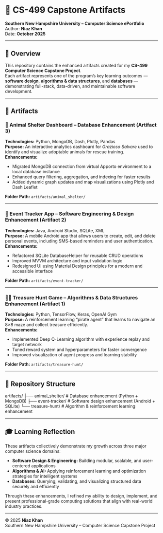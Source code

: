 # 💼 CS-499 Capstone Artifacts
**Southern New Hampshire University – Computer Science ePortfolio**  
Author: **Niaz Khan**  
Date: **October 2025**

---

## 📘 Overview
This repository contains the enhanced artifacts created for my **CS-499 Computer Science Capstone Project**.  
Each artifact represents one of the program’s key learning outcomes — **software design**, **algorithms & data structures**, and **databases** — demonstrating full-stack, data-driven, and maintainable software development.

---

## 🧩 Artifacts

### 🐾 Animal Shelter Dashboard – Database Enhancement (Artifact 3)
**Technologies:** Python, MongoDB, Dash, Plotly, Pandas  
**Purpose:** An interactive analytics dashboard for *Grazioso Salvare* used to identify and visualize adoptable animals for rescue training.  
**Enhancements:**
- Migrated MongoDB connection from virtual Apporto environment to a local database instance  
- Enhanced query filtering, aggregation, and indexing for faster results  
- Added dynamic graph updates and map visualizations using Plotly and Dash Leaflet  

**Folder Path:** `artifacts/animal_shelter/`

---

### 📱 Event Tracker App – Software Engineering & Design Enhancement (Artifact 2)
**Technologies:** Java, Android Studio, SQLite, XML  
**Purpose:** A mobile Android app that allows users to create, edit, and delete personal events, including SMS-based reminders and user authentication.  
**Enhancements:**
- Refactored SQLite DatabaseHelper for reusable CRUD operations  
- Improved MVVM architecture and input validation logic  
- Redesigned UI using Material Design principles for a modern and accessible interface  

**Folder Path:** `artifacts/event-tracker/`

---

### 🏴‍☠️ Treasure Hunt Game – Algorithms & Data Structures Enhancement (Artifact 1)
**Technologies:** Python, TensorFlow, Keras, OpenAI Gym  
**Purpose:** A reinforcement learning “pirate agent” that learns to navigate an 8×8 maze and collect treasure efficiently.  
**Enhancements:**
- Implemented Deep Q-Learning algorithm with experience replay and target network  
- Tuned reward system and hyperparameters for faster convergence  
- Improved visualization of agent progress and learning stability  

**Folder Path:** `artifacts/treasure-hunt/`

---

## 📂 Repository Structure

artifacts/
├── animal_shelter/       # Database enhancement (Python + MongoDB)
├── event-tracker/        # Software design enhancement (Android + SQLite)
└── treasure-hunt/        # Algorithm & reinforcement learning enhancement

---

## 🎓 Learning Reflection
These artifacts collectively demonstrate my growth across three major computer science domains:

- **Software Design & Engineering:** Building modular, scalable, and user-centered applications  
- **Algorithms & AI:** Applying reinforcement learning and optimization strategies for intelligent systems  
- **Databases:** Querying, validating, and visualizing structured data securely and efficiently  

Through these enhancements, I refined my ability to design, implement, and present professional-grade computing solutions that align with real-world industry practices.

---

© 2025 **Niaz Khan**  
Southern New Hampshire University – Computer Science Capstone Project


